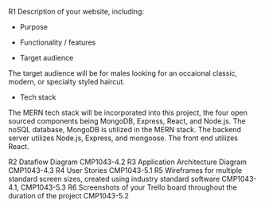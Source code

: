 R1 Description of your website, including:
- Purpose
- Functionality / features




- Target audience

The target audience will be for males looking for an occaional classic, modern, or specialty styled haircut. 

- Tech stack

The MERN tech stack will be incorporated into this project, the four open sourced components being MongoDB, Express, React, and Node.js. The noSQL database, MongoDB is utilized in the MERN stack. The backend server utilizes Node.js, Express, and mongoose. The front end utilizes React. 



R2	Dataflow Diagram	CMP1043-4.2
R3	Application Architecture Diagram	CMP1043-4.3
R4	User Stories	CMP1043-5.1
R5	Wireframes for multiple standard screen sizes, created using industry standard software	CMP1043-4.1, CMP1043-5.3
R6	Screenshots of your Trello board throughout the duration of the project	CMP1043-5.2